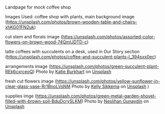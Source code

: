 Landpage for mock coffee shop


Images Used:
coffee shop with plants, main background image (https://unsplash.com/photos/brown-wooden-table-and-chairs-xhKG01FN2uk)

cut stem and florals image (https://unsplash.com/photos/assorted-color-flowers-on-brown-wood-74QmIJDTD-c)

latte coffees with succulents on a desk, used in Our Story section (https://unsplash.com/photos/coffee-and-succulent-plants-I_394sxx0ec)

arrangements image (https://unsplash.com/photos/green-succulent-plant-REk6cxrceoQ)
Photo by <a href="https://unsplash.com/@katieanalyzes?utm_content=creditCopyText&utm_medium=referral&utm_source=unsplash">Katie Burkhart</a> on <a href="https://unsplash.com/photos/green-succulent-plant-REk6cxrceoQ?utm_content=creditCopyText&utm_medium=referral&utm_source=unsplash">Unsplash</a>
  

fresh cut flowers image (https://unsplash.com/photos/yellow-sunflower-in-clear-glass-vase-Rr1BnoLVsNM
Photo by <a href="https://unsplash.com/@kellysikkema?utm_content=creditCopyText&utm_medium=referral&utm_source=unsplash">Kelly Sikkema</a> on <a href="https://unsplash.com/photos/yellow-sunflower-in-clear-glass-vase-Rr1BnoLVsNM?utm_content=creditCopyText&utm_medium=referral&utm_source=unsplash">Unsplash</a>
  )

supplies imge (https://unsplash.com/photos/green-metal-garden-shovel-filled-with-brown-soil-BduDcrySLKM)
Photo by <a href="https://unsplash.com/@neslihangunaydin?utm_content=creditCopyText&utm_medium=referral&utm_source=unsplash">Neslihan Gunaydin</a> on <a href="https://unsplash.com/photos/green-metal-garden-shovel-filled-with-brown-soil-BduDcrySLKM?utm_content=creditCopyText&utm_medium=referral&utm_source=unsplash">Unsplash</a>
  
